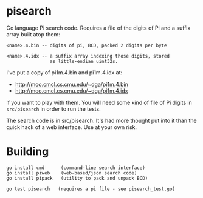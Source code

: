 pisearch
========

Go language Pi search code.  Requires a file of the digits of Pi
and a suffix array built atop them:

    <name>.4.bin -- digits of pi, BCD, packed 2 digits per byte

    <name>.4.idx -- a suffix array indexing those digits, stored
                    as little-endian uint32s.

I've put a copy of pi1m.4.bin and pi1m.4.idx at:
  - http://moo.cmcl.cs.cmu.edu/~dga/pi1m.4.bin
  - http://moo.cmcl.cs.cmu.edu/~dga/pi1m.4.idx

if you want to play with them.  You will need some kind of file of
Pi digits in `src/pisearch` in order to run the tests.

The search code is in src/pisearch.  It's had more thought put into
it than the quick hack of a web interface.  Use at your own risk.

# Building #

	go install cmd      (command-line search interface)
	go install piweb    (web-based/json search code)
	go install pipack   (utility to pack and unpack BCD)

	go test pisearch   (requires a pi file - see pisearch_test.go)
